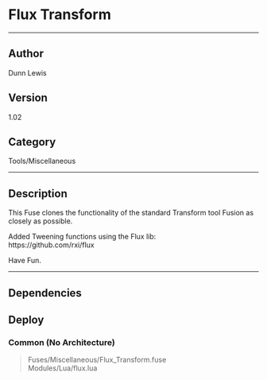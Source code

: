 # Flux Transform
___

## Author
Dunn Lewis

## Version
1.02

## Category
Tools/Miscellaneous

___

## Description
<p>This Fuse clones the functionality of the standard Transform tool Fusion as closely as possible.</p>

<p>Added Tweening functions using the Flux lib:<br>
https://github.com/rxi/flux</p>

<p>Have Fun.</p>

___

## Dependencies

## Deploy

### Common (No Architecture)

> Fuses/Miscellaneous/Flux_Transform.fuse  
> Modules/Lua/flux.lua  
